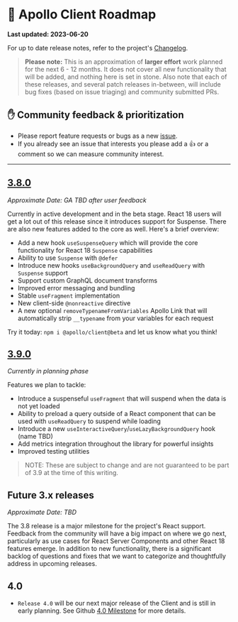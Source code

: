 # 🔮 Apollo Client Roadmap

**Last updated: 2023-06-20**

For up to date release notes, refer to the project's [Changelog](https://github.com/apollographql/apollo-client/blob/main/CHANGELOG.md).

> **Please note:** This is an approximation of **larger effort** work planned for the next 6 - 12 months. It does not cover all new functionality that will be added, and nothing here is set in stone. Also note that each of these releases, and several patch releases in-between, will include bug fixes (based on issue triaging) and community submitted PRs.

## ✋ Community feedback & prioritization

- Please report feature requests or bugs as a new [issue](https://github.com/apollographql/apollo-client/issues/new/choose).
- If you already see an issue that interests you please add a 👍 or a comment so we can measure community interest.

---

## [3.8.0](https://github.com/apollographql/apollo-client/milestone/30)

_Approximate Date: GA TBD after user feedback_

Currently in active development and in the beta stage.  React 18 users will get a lot out of this release since it introduces support for Suspense.  There are also new features added to the core as well.  Here's a brief overview:

- Add a new hook `useSuspenseQuery` which will provide the core functionality for React 18 `Suspense` capabilities
- Ability to use `Suspense` with `@defer`
- Introduce new hooks `useBackgroundQuery` and `useReadQuery` with `Suspense` support
- Support custom GraphQL document transforms
- Improved error messaging and bundling
- Stable `useFragment` implementation
- New client-side `@nonreactive` directive
- A new optional `removeTypenameFromVariables` Apollo Link that will automatically strip `__typename` from your variables for each request

Try it today: `npm i @apollo/client@beta` and let us know what you think!

## [3.9.0](https://github.com/apollographql/apollo-client/milestone/32)

_Currently in planning phase_

Features we plan to tackle:

- Introduce a suspenseful `useFragment` that will suspend when the data is not yet loaded
- Ability to preload a query outside of a React component that can be used with `useReadQuery` to suspend while loading
- Introduce a new `useInteractiveQuery`/`useLazyBackgroundQuery` hook (name TBD) 
- Add metrics integration throughout the library for powerful insights
- Improved testing utilities 

> NOTE: These are subject to change and are not guaranteed to be part of 3.9 at the time of this writing.

## Future 3.x releases

_Approximate Date: TBD_

The 3.8 release is a major milestone for the project's React support.  Feedback from the community will have a big impact on where we go next, particularly as use cases for React Server Components and other React 18 features emerge.  In addition to new functionality, there is a significant backlog of questions and fixes that we want to categorize and thoughtfully address in upcoming releases.

## 4.0

- `Release 4.0` will be our next major release of the Client and is still in early planning.  See Github [4.0 Milestone](https://github.com/apollographql/apollo-client/milestone/31) for more details.
